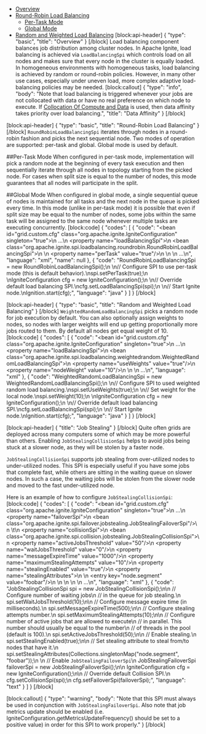 * [Overview](#overview)
* [Round-Robin Load Balancing](#round-robin-load-balancing)
  * [Per-Task Mode](#section-per-task-mode)
  * [Global Mode](#section-global-mode)
* [Random and Weighted Load Balancing](#random-and-weighted-load-balancing)
[block:api-header]
{
  "type": "basic",
  "title": "Overview"
}
[/block]
Load balancing component balances job distribution among cluster nodes. In Apache Ignite, load balancing is achieved via `LoadBalancingSpi` which controls load on all nodes and makes sure that every node in the cluster is equally loaded. In homogeneous environments with homogeneous tasks, load balancing is achieved by random or round-robin policies. However, in many other use cases, especially under uneven load, more complex adaptive load-balancing policies may be needed.
[block:callout]
{
  "type": "info",
  "body": "Note that load balancing is triggered whenever your jobs are not collocated with data or have no real preference on which node to execute. If [Collocation Of Compute and Data](doc:collocate-compute-and-data) is used, then data affinity takes priority over load balancing.",
  "title": "Data Affinity"
}
[/block]

[block:api-header]
{
  "type": "basic",
  "title": "Round-Robin Load Balancing"
}
[/block]
`RoundRobinLoadBalancingSpi` iterates through nodes in a round-robin fashion and picks the next sequential node. Two modes of operation are supported: per-task and global. Global mode is used by default.

##Per-Task Mode
When configured in per-task mode, implementation will pick a random node at the beginning of every task execution and then sequentially iterate through all nodes in topology starting from the picked node. For cases when split size is equal to the number of nodes, this mode guarantees that all nodes will participate in the split.

##Global Mode
When configured in global mode, a single sequential queue of nodes is maintained for all tasks and the next node in the queue is picked every time. In this mode (unlike in per-task mode) it is possible that even if split size may be equal to the number of nodes, some jobs within the same task will be assigned to the same node whenever multiple tasks are executing concurrently.
[block:code]
{
  "codes": [
    {
      "code": "<bean id=\"grid.custom.cfg\" class=\"org.apache.ignite.IgniteConfiguration\" singleton=\"true\">\n  ...\n  <property name=\"loadBalancingSpi\">\n    <bean class=\"org.apache.ignite.spi.loadbalancing.roundrobin.RoundRobinLoadBalancingSpi\">\n      <!-- Set to per-task round-robin mode (this is default behavior). -->\n      <property name=\"perTask\" value=\"true\"/>\n    </bean>\n  </property>\n  ...\n</bean>",
      "language": "xml",
      "name": null
    },
    {
      "code": "RoundRobinLoadBalancingSpi = new RoundRobinLoadBalancingSpi();\n \n// Configure SPI to use per-task mode (this is default behavior).\nspi.setPerTask(true);\n \nIgniteConfiguration cfg = new IgniteConfiguration();\n \n// Override default load balancing SPI.\ncfg.setLoadBalancingSpi(spi);\n \n// Start Ignite node.\nIgnition.start(cfg);",
      "language": "java"
    }
  ]
}
[/block]

[block:api-header]
{
  "type": "basic",
  "title": "Random and Weighted Load Balancing"
}
[/block]
`WeightedRandomLoadBalancingSpi` picks a random node for job execution by default. You can also optionally assign weights to nodes, so nodes with larger weights will end up getting proportionally more jobs routed to them. By default all nodes get equal weight of 10.
[block:code]
{
  "codes": [
    {
      "code": "<bean id=\"grid.custom.cfg\" class=\"org.apache.ignite.IgniteConfiguration\" singleton=\"true\">\n  ...\n  <property name=\"loadBalancingSpi\">\n    <bean class=\"org.apache.ignite.spi.loadbalancing.weightedrandom.WeightedRandomLoadBalancingSpi\">\n      <property name=\"useWeights\" value=\"true\"/>\n      <property name=\"nodeWeight\" value=\"10\"/>\n    </bean>\n  </property>\n  ...\n</bean>",
      "language": "xml"
    },
    {
      "code": "WeightedRandomLoadBalancingSpi = new WeightedRandomLoadBalancingSpi();\n \n// Configure SPI to used weighted random load balancing.\nspi.setUseWeights(true);\n \n// Set weight for the local node.\nspi.setWeight(10);\n \nIgniteConfiguration cfg = new IgniteConfiguration();\n \n// Override default load balancing SPI.\ncfg.setLoadBalancingSpi(spi);\n \n// Start Ignite node.\nIgnition.start(cfg);",
      "language": "java"
    }
  ]
}
[/block]

[block:api-header]
{
  "title": "Job Stealing"
}
[/block]
Quite often grids are deployed across many computers some of which may be more powerful than others. Enabling `JobStealingCollisionSpi` helps to avoid jobs being stuck at a slower node, as they will be stolen by a faster node.

`JobStealingCollisionSpi` supports job stealing from over-utilized nodes to under-utilized nodes. This SPI is especially useful if you have some jobs that complete fast, while others are sitting in the waiting queue on slower nodes. In such a case, the waiting jobs will be stolen from the slower node and moved to the fast under-utilized node.

Here is an example of how to configure `JobStealingCollisionSpi`:
[block:code]
{
  "codes": [
    {
      "code": "<bean id=\"grid.custom.cfg\" class=\"org.apache.ignite.IgniteConfiguration\" singleton=\"true\">\n  ...\n  <property name=\"failoverSpi\">\n     <bean class=\"org.apache.ignite.spi.failover.jobstealing.JobStealingFailoverSpi\"/>\n \t</property>\n  <property name=\"collisionSpi\">\n    <bean class=\"org.apache.ignite.spi.collision.jobstealing.JobStealingCollisionSpi\">\n      <property name=\"activeJobsThreshold\" value=\"50\"/>\n      <property name=\"waitJobsThreshold\" value=\"0\"/>\n      <property name=\"messageExpireTime\" value=\"1000\"/>\n      <property name=\"maximumStealingAttempts\" value=\"10\"/>\n      <property name=\"stealingEnabled\" value=\"true\"/>\n      <property name=\"stealingAttributes\">\n        <map>\n            <entry key=\"node.segment\" value=\"foobar\"/>\n        </map>\n      </property>\n    </bean>\n  </property>\n  ...\n</bean>",
      "language": "xml"
    },
    {
      "code": "JobStealingCollisionSpi spi = new JobStealingCollisionSpi();\n\n // Configure number of waiting jobs\n // in the queue for job stealing.\n spi.setWaitJobsThreshold(10);\n\n // Configure message expire time (in milliseconds).\n spi.setMessageExpireTime(500);\n\n // Configure stealing attempts number.\n spi.setMaximumStealingAttempts(10);\n\n // Configure number of active jobs that are allowed to execute\n // in parallel. This number should usually be equal to the number\n // of threads in the pool (default is 100).\n spi.setActiveJobsThreshold(50);\n\n // Enable stealing.\n spi.setStealingEnabled(true);\n\n // Set stealing attribute to steal from/to nodes that have it.\n spi.setStealingAttributes(Collections.singletonMap(\"node.segment\", \"foobar\"));\n \n // Enable `JobStealingFailoverSpi`\n JobStealingFailoverSpi failoverSpi = new JobStealingFailoverSpi();\n\n IgniteConfiguration cfg = new IgniteConfiguration();\n\n // Override default Collision SPI.\n cfg.setCollisionSpi(spi);\n cfg.setFailoverSpi(failoverSpi);",
      "language": "text"
    }
  ]
}
[/block]

[block:callout]
{
  "type": "warning",
  "body": "Note that this SPI must always be used in conjunction with `JobStealingFailoverSpi`. Also note that job metrics update should be enabled (i.e. IgniteConfiguration.getMetricsUpdateFrequency() should be set to a positive value) in order for this SPI to work properly."
}
[/block]